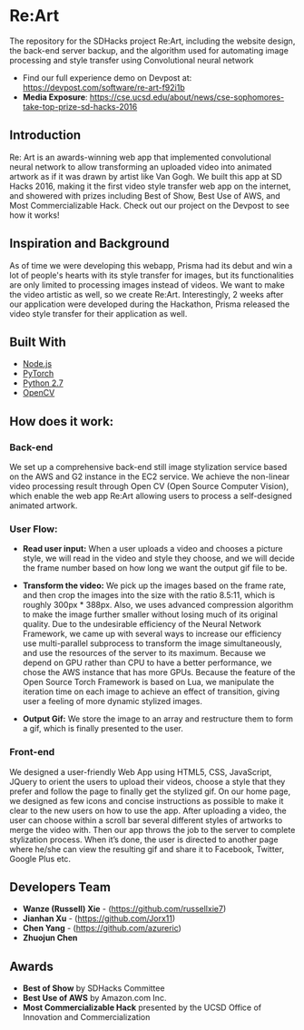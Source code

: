 # Re:Art
The repository for the SDHacks project Re:Art, including the website design, the back-end server backup, and the algorithm used for automating image processing and style transfer using Convolutional neural network

* Find our full experience demo on Devpost at: https://devpost.com/software/re-art-f92i1b
* **Media Exposure**: https://cse.ucsd.edu/about/news/cse-sophomores-take-top-prize-sd-hacks-2016

## Introduction
Re: Art is an awards-winning web app that implemented convolutional neural network to allow transforming an uploaded video into animated artwork as if it was drawn by artist like Van Gogh. We built this app at SD Hacks 2016, making it the first video style transfer web app on the internet, and showered with prizes including Best of Show, Best Use of AWS, and Most Commercializable Hack. Check out our project on the Devpost to see how it works!

## Inspiration and Background
As of time we were developing this webapp, Prisma had its debut and win a lot of people's hearts with its style transfer for images, but its functionalities are only limited to processing images instead of videos. We want to make the video artistic as well, so we create Re:Art. Interestingly, 2 weeks after our application were developed during the Hackathon, Prisma released the video style transfer for their application as well.

## Built With

* [Node.js](https://nodejs.org/en/)
* [PyTorch](https://pytorch.org/)
* [Python 2.7](https://www.python.org/)
* [OpenCV](https://opencv.org/)


## How does it work:

### Back-end

We set up a comprehensive back-end still image stylization service based on the AWS and G2 instance in the EC2 service. We achieve the non-linear video processing result through Open CV (Open Source Computer Vision), which enable the web app Re:Art allowing users to process a self-designed animated artwork.

### User Flow:

* **Read user input:** When a user uploads a video and chooses a picture style, we will read in the video and style they choose, and we will decide the frame number based on how long we want the output gif file to be.

* **Transform the video:** We pick up the images based on the frame rate, and then crop the images into the size with the ratio 8.5:11, which is roughly 300px * 388px. Also, we uses advanced compression algorithm to make the image further smaller without losing much of its original quality. Due to the undesirable efficiency of the Neural Network Framework, we came up with several ways to increase our efficiency use multi-parallel subprocess to transform the image simultaneously, and use the resources of the server to its maximum. Because we depend on GPU rather than CPU to have a better performance, we chose the AWS instance that has more GPUs. Because the feature of the Open Source Torch Framework is based on Lua, we manipulate the iteration time on each image to achieve an effect of transition, giving user a feeling of more dynamic stylized images.

* **Output Gif:** We store the image to an array and restructure them to form a gif, which is finally presented to the user.

### Front-end

We designed a user-friendly Web App using HTML5, CSS, JavaScript, JQuery to orient the users to upload their videos, choose a style that they prefer and follow the page to finally get the stylized gif. On our home page, we designed as few icons and concise instructions as possible to make it clear to the new users on how to use the app. After uploading a video, the user can choose within a scroll bar several different styles of artworks to merge the video with. Then our app throws the job to the server to complete stylization process. When it’s done, the user is directed to another page where he/she can view the resulting gif and share it to Facebook, Twitter, Google Plus etc.

## Developers Team

* **Wanze (Russell) Xie** - (https://github.com/russellxie7)
* **Jianhan Xu** - (https://github.com/Jorx11)
* **Chen Yang** - (https://github.com/azureric)
* **Zhuojun Chen**

## Awards
* **Best of Show** by SDHacks Committee
* **Best Use of AWS** by Amazon.com Inc.
* **Most Commercializable Hack** presented by the UCSD Office of Innovation and Commercialization

